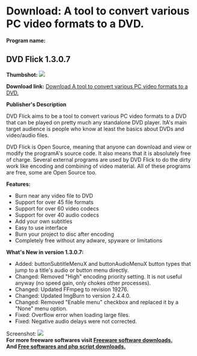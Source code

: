 # Download: A tool to convert various PC video formats to a DVD.

**Program name:**

## DVD Flick 1.3.0.7

  
**Thumbshot:** ![](http://www.freewarefiles.com/screenshot/dvdflick_md.gif)   
  
**Download link:** [Download A tool to convert various PC video formats to a DVD.](http://freesoftwares.boysofts.com/DVD-Flick_program_25591.html)  
  


**Publisher's Description**  
  


DVD Flick aims to be a tool to convert various PC video formats to a DVD that can be played on pretty much any standalone DVD player. ItA's main target audience is people who know at least the basics about DVDs and video/audio files. 

DVD Flick is Open Source, meaning that anyone can download and view or modify the programA's source code. It also means that it is absolutely free of charge. Several external programs are used by DVD Flick to do the dirty work like encoding and combining of video material. All of these programs are free, some are Open Source too. 

**Features:**

  * Burn near any video file to DVD 
  * Support for over 45 file formats 
  * Support for over 60 video codecs 
  * Support for over 40 audio codecs 
  * Add your own subtitles 
  * Easy to use interface 
  * Burn your project to disc after encoding 
  * Completely free without any adware, spyware or limitations 

**What's New in version 1.3.0.7:**

  * Added: buttonSubtitleMenuX and buttonAudioMenuX button types that jump to a title's audio or button menu directly. 
  * Changed: Removed "High" encoding priority setting. It is not useful anyway (no speed gain, only chokes other processes). 
  * Changed: Updated FFmpeg to revision 19276. 
  * Changed: Updated ImgBurn to version 2.4.4.0. 
  * Changed: Removed "Enable menu" checkbox and replaced it by a "None" menu option. 
  * Fixed: Overflow error when loading large files. 
  * Fixed: Negative audio delays were not corrected. 

  
  
Screenshot: ![](http://www.freewarefiles.com/screenshot/dvdflick.gif)   
**For more freeware softwares visit [Freeware software downloads.](http://freesoftwares.boysofts.com/)**   
**And [Free softwares and php script downloads.](http://www.boysofts.com/)**
